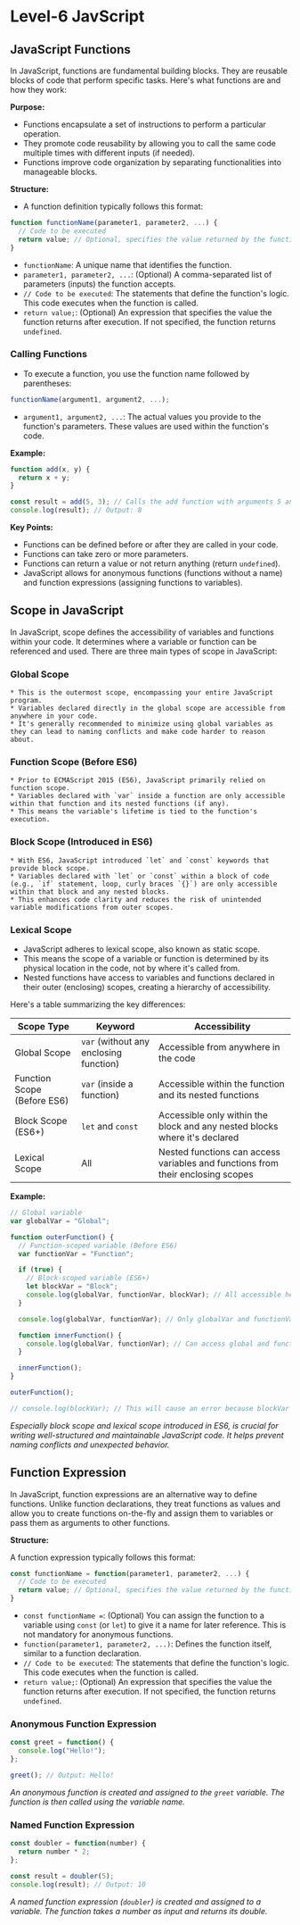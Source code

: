 # Level-6 JavScript

## JavaScript Functions

In JavaScript, functions are fundamental building blocks. They are reusable blocks of code that perform specific tasks. Here's what functions are and how they work:

**Purpose:**

* Functions encapsulate a set of instructions to perform a particular operation.
* They promote code reusability by allowing you to call the same code multiple times with different inputs (if needed).
* Functions improve code organization by separating functionalities into manageable blocks.

**Structure:**

* A function definition typically follows this format:

```javascript
function functionName(parameter1, parameter2, ...) {
  // Code to be executed
  return value; // Optional, specifies the value returned by the function
}
```

* `functionName`:  A unique name that identifies the function.
* `parameter1, parameter2, ...`: (Optional) A comma-separated list of parameters (inputs) the function accepts.
* `// Code to be executed`: The statements that define the function's logic. This code executes when the function is called.
* `return value;`: (Optional) An expression that specifies the value the function returns after execution. If not specified, the function returns `undefined`.

### Calling Functions

* To execute a function, you use the function name followed by parentheses:

```javascript
functionName(argument1, argument2, ...);
```

* `argument1, argument2, ...`: The actual values you provide to the function's parameters. These values are used within the function's code.

**Example:**

```javascript
function add(x, y) {
  return x + y;
}

const result = add(5, 3); // Calls the add function with arguments 5 and 3
console.log(result); // Output: 8
```

**Key Points:**

* Functions can be defined before or after they are called in your code.
* Functions can take zero or more parameters.
* Functions can return a value or not return anything (return `undefined`).
* JavaScript allows for anonymous functions (functions without a name) and function expressions (assigning functions to variables).

## Scope in JavaScript

In JavaScript, scope defines the accessibility of variables and functions within your code. It determines where a variable or function can be referenced and used. There are three main types of scope in JavaScript:

### Global Scope
    * This is the outermost scope, encompassing your entire JavaScript program.
    * Variables declared directly in the global scope are accessible from anywhere in your code.
    * It's generally recommended to minimize using global variables as they can lead to naming conflicts and make code harder to reason about.

### Function Scope (Before ES6)
    * Prior to ECMAScript 2015 (ES6), JavaScript primarily relied on function scope.
    * Variables declared with `var` inside a function are only accessible within that function and its nested functions (if any).
    * This means the variable's lifetime is tied to the function's execution.

### Block Scope (Introduced in ES6)
    * With ES6, JavaScript introduced `let` and `const` keywords that provide block scope.
    * Variables declared with `let` or `const` within a block of code (e.g., `if` statement, loop, curly braces `{}`) are only accessible within that block and any nested blocks.
    * This enhances code clarity and reduces the risk of unintended variable modifications from outer scopes.

### Lexical Scope

* JavaScript adheres to lexical scope, also known as static scope.
* This means the scope of a variable or function is determined by its physical location in the code, not by where it's called from.
* Nested functions have access to variables and functions declared in their outer (enclosing) scopes, creating a hierarchy of accessibility.

Here's a table summarizing the key differences:

| Scope Type | Keyword | Accessibility |
|---|---|---|
| Global Scope | `var` (without any enclosing function) | Accessible from anywhere in the code |
| Function Scope (Before ES6) | `var` (inside a function) | Accessible within the function and its nested functions |
| Block Scope (ES6+) | `let` and `const` | Accessible only within the block and any nested blocks where it's declared |
| Lexical Scope | All | Nested functions can access variables and functions from their enclosing scopes |

**Example:**

```javascript
// Global variable
var globalVar = "Global";

function outerFunction() {
  // Function-scoped variable (Before ES6)
  var functionVar = "Function";

  if (true) {
    // Block-scoped variable (ES6+)
    let blockVar = "Block";
    console.log(globalVar, functionVar, blockVar); // All accessible here
  }

  console.log(globalVar, functionVar); // Only globalVar and functionVar accessible here

  function innerFunction() {
    console.log(globalVar, functionVar); // Can access global and function-scoped variables
  }

  innerFunction();
}

outerFunction();

// console.log(blockVar); // This will cause an error because blockVar is not accessible outside its block
```

*Especially block scope and lexical scope introduced in ES6, is crucial for writing well-structured and maintainable JavaScript code. It helps prevent naming conflicts and unexpected behavior.*


## Function Expression

In JavaScript, function expressions are an alternative way to define functions. Unlike function declarations, they treat functions as values and allow you to create functions on-the-fly and assign them to variables or pass them as arguments to other functions.

**Structure:**

A function expression typically follows this format:

```javascript
const functionName = function(parameter1, parameter2, ...) {
  // Code to be executed
  return value; // Optional, specifies the value returned by the function
}
```

* `const functionName =`: (Optional) You can assign the function to a variable using `const` (or `let`) to give it a name for later reference. This is not mandatory for anonymous functions.
* `function(parameter1, parameter2, ...)`: Defines the function itself, similar to a function declaration.
* `// Code to be executed`: The statements that define the function's logic. This code executes when the function is called.
* `return value;`: (Optional) An expression that specifies the value the function returns after execution. If not specified, the function returns `undefined`.


### Anonymous Function Expression

```javascript
const greet = function() {
  console.log("Hello!");
};

greet(); // Output: Hello!
```

*An anonymous function is created and assigned to the `greet` variable. The function is then called using the variable name.*

### Named Function Expression

```javascript
const doubler = function(number) {
  return number * 2;
};

const result = doubler(5);
console.log(result); // Output: 10
```

*A named function expression (`doubler`) is created and assigned to a variable. The function takes a number as input and returns its double.*
